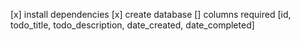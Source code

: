 [x] install dependencies
[x] create database
  [] columns required
    [id, todo_title, todo_description, date_created, date_completed]
